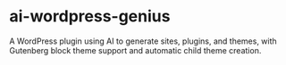 # ai-wordpress-genius
A WordPress plugin using AI to generate sites, plugins, and themes, with Gutenberg block theme support and automatic child theme creation.
